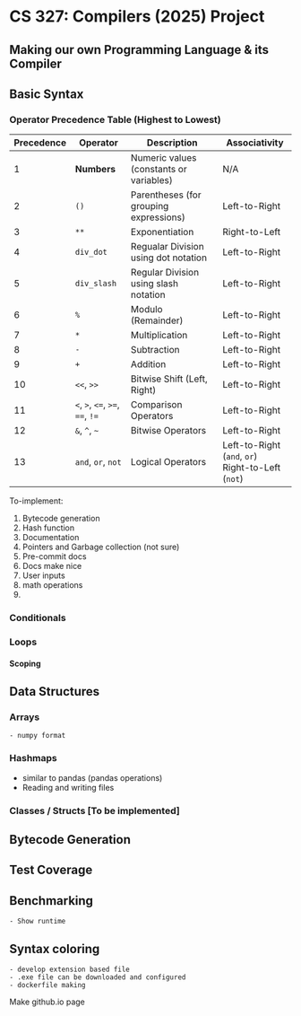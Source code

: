 # CS 327: Compilers (2025) Project

## Making our own Programming Language & its Compiler

## Basic Syntax

### Operator Precedence Table (Highest to Lowest)

| **Precedence** | **Operator**                           | **Description**                   | **Associativity**                                          |
| -------------------- | -------------------------------------------- | --------------------------------------- | ---------------------------------------------------------------- |
| 1                    | **Numbers**                            | Numeric values (constants or variables) | N/A                                                              |
| 2                    | `()`                                       | Parentheses (for grouping expressions)  | Left-to-Right                                                    |
| 3                    | `**`                                       | Exponentiation                          | Right-to-Left                                                    |
| 4                    | `div_dot`                                  | Regualar Division using dot notation       | Left-to-Right                                                    |
| 5                    | `div_slash`                                | Regular Division using slash notation   | Left-to-Right                                                    |
| 6                    | `%`                                        | Modulo (Remainder)                      | Left-to-Right                                                    |
| 7                    | `*`                                        | Multiplication                          | Left-to-Right                                                    |
| 8                    | `-`                                        | Subtraction                             | Left-to-Right                                                    |
| 9                    | `+`                                        | Addition                                | Left-to-Right                                                    |
| 10                   | `<<`, `>>`                               | Bitwise Shift (Left, Right)             | Left-to-Right                                                    |
| 11                   | `<`, `>`, `<=`, `>=`, `==`, `!=` | Comparison Operators                    | Left-to-Right                                                    |
| 12                   | `&`, `^`, `~`                          | Bitwise Operators                       | Left-to-Right                                                    |
| 13                   | `and`, `or`, `not`                     | Logical Operators                       | Left-to-Right (`and`, `or`) <br> Right-to-Left (`not`) |

To-implement:

1. Bytecode generation
2. Hash function
3. Documentation
4. Pointers and Garbage collection (not sure)
5. Pre-commit docs
6. Docs make nice
7. User inputs
8. math operations
9. 

### Conditionals

### Loops

#### Scoping

## Data Structures

### Arrays

    - numpy format

### Hashmaps

- similar to pandas (pandas operations)
- Reading and writing files

### Classes / Structs  [To be implemented]

## Bytecode Generation

## Test Coverage

## Benchmarking

    - Show runtime

## Syntax coloring

    - develop extension based file
    - .exe file can be downloaded and configured
    - dockerfile making

Make github.io page
